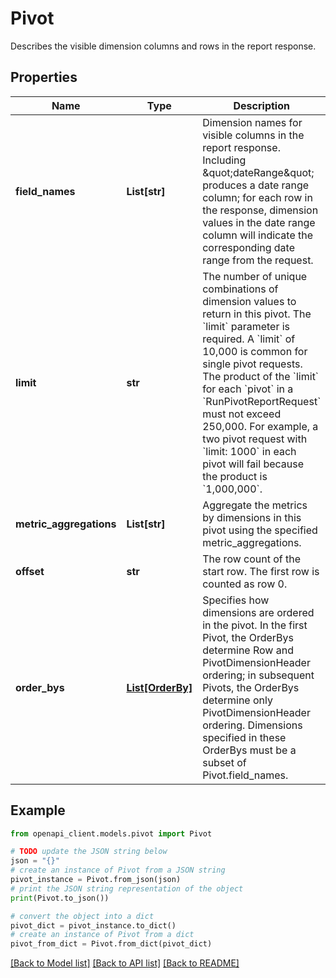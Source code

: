 # Pivot

Describes the visible dimension columns and rows in the report response.

## Properties

Name | Type | Description | Notes
------------ | ------------- | ------------- | -------------
**field_names** | **List[str]** | Dimension names for visible columns in the report response. Including \&quot;dateRange\&quot; produces a date range column; for each row in the response, dimension values in the date range column will indicate the corresponding date range from the request. | [optional] 
**limit** | **str** | The number of unique combinations of dimension values to return in this pivot. The &#x60;limit&#x60; parameter is required. A &#x60;limit&#x60; of 10,000 is common for single pivot requests. The product of the &#x60;limit&#x60; for each &#x60;pivot&#x60; in a &#x60;RunPivotReportRequest&#x60; must not exceed 250,000. For example, a two pivot request with &#x60;limit: 1000&#x60; in each pivot will fail because the product is &#x60;1,000,000&#x60;. | [optional] 
**metric_aggregations** | **List[str]** | Aggregate the metrics by dimensions in this pivot using the specified metric_aggregations. | [optional] 
**offset** | **str** | The row count of the start row. The first row is counted as row 0. | [optional] 
**order_bys** | [**List[OrderBy]**](OrderBy.md) | Specifies how dimensions are ordered in the pivot. In the first Pivot, the OrderBys determine Row and PivotDimensionHeader ordering; in subsequent Pivots, the OrderBys determine only PivotDimensionHeader ordering. Dimensions specified in these OrderBys must be a subset of Pivot.field_names. | [optional] 

## Example

```python
from openapi_client.models.pivot import Pivot

# TODO update the JSON string below
json = "{}"
# create an instance of Pivot from a JSON string
pivot_instance = Pivot.from_json(json)
# print the JSON string representation of the object
print(Pivot.to_json())

# convert the object into a dict
pivot_dict = pivot_instance.to_dict()
# create an instance of Pivot from a dict
pivot_from_dict = Pivot.from_dict(pivot_dict)
```
[[Back to Model list]](../README.md#documentation-for-models) [[Back to API list]](../README.md#documentation-for-api-endpoints) [[Back to README]](../README.md)



